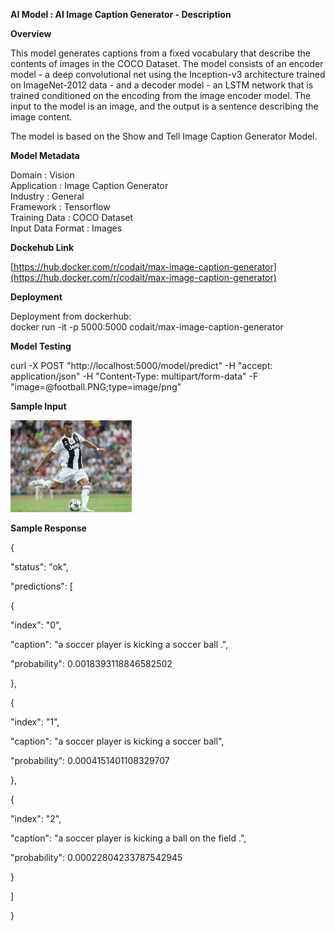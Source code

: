 
**AI Model : AI Image Caption Generator - Description**

**Overview**

This model generates captions from a fixed vocabulary that describe the contents of images in the COCO Dataset. The model consists of an encoder model - a deep convolutional net using the Inception-v3 architecture trained on ImageNet-2012 data - and a decoder model - an LSTM network that is trained conditioned on the encoding from the image encoder model. The input to the model is an image, and the output is a sentence describing the image content.  
  
The model is based on the Show and Tell Image Caption Generator Model.

**Model Metadata**

Domain : Vision  
Application : Image Caption Generator  
Industry : General  
Framework : Tensorflow  
Training Data : COCO Dataset  
Input Data Format : Images

**Dockehub Link**

[https://hub.docker.com/r/codait/max-image-caption-generator](https://hub.docker.com/r/codait/max-image-caption-generator)

**Deployment**

Deployment from dockerhub:  
docker run -it -p 5000:5000 codait/max-image-caption-generator

**Model Testing**

curl -X POST "http://localhost:5000/model/predict" -H "accept: application/json" -H "Content-Type: multipart/form-data" -F "image=@football.PNG;type=image/png"

**Sample Input**

![](ai-image-caption-generator-description_files/image002.jpg)

**Sample Response**

{

 "status": "ok",

 "predictions": \[

 {

 "index": "0",

 "caption": "a soccer player is kicking a soccer ball .",

 "probability": 0.0018393118846582502

 },

 {

 "index": "1",

 "caption": "a soccer player is kicking a soccer ball",

 "probability": 0.0004151401108329707

 },

 {

 "index": "2",

 "caption": "a soccer player is kicking a ball on the field .",

 "probability": 0.00022804233787542945

 }

 \]

}
